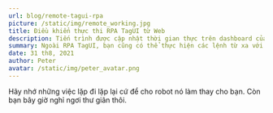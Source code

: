 ```yaml
---
url: blog/remote-tagui-rpa
picture: /static/img/remote_working.jpg
title: Điều khiển thực thi RPA TagUI từ Web
description: Tiến trình được cập nhật thời gian thực trên dashboard của web
summary: Ngoài RPA TagUI, bạn cũng có thể thực hiện các lệnh từ xa với các ứng dụng chạy từ dòng lệnh như AutoIT hoặc với PowerShell. Sau đây là ví dụ về cách sử dụng web điều khiển TagUI thực việc các công việc thay cho con người.
date: 31 th8, 2021
author: Peter
avatar: /static/img/peter_avatar.png
---
```

Hãy nhớ những việc lặp đi lặp lại cứ để cho robot nó làm thay cho bạn. Còn bạn bây giờ nghỉ ngơi thư giãn thôi.